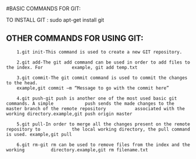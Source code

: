 #BASIC COMMANDS FOR GIT:

TO INSTALL GIT : sudo apt-get install git

## OTHER COMMANDS FOR USING GIT:

		1.git init-This command is used to create a new GIT repository. 

		2.git add-The git add command can be used in order to add files to the index. For 			example, git add temp.txt

		3.git commit-The git commit command is used to commit the changes to the head. 
		example,git commit –m “Message to go with the commit here”

		4.git push-git push is another one of the most used basic git commands. A simple 			push sends the made changes to the master branch of the remote repository 			associated with the working directory.example,git push origin master

		5.git pull-In order to merge all the changes present on the remote repository to 			the local working directory, the pull command is used. example,git pull

		6.git rm-git rm can be used to remove files from the index and the working 			directory.example,git rm filename.txt

